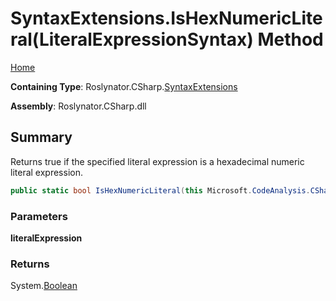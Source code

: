 # SyntaxExtensions\.IsHexNumericLiteral\(LiteralExpressionSyntax\) Method

[Home](../../../../README.md)

**Containing Type**: Roslynator\.CSharp\.[SyntaxExtensions](../README.md)

**Assembly**: Roslynator\.CSharp\.dll

## Summary

Returns true if the specified literal expression is a hexadecimal numeric literal expression\.

```csharp
public static bool IsHexNumericLiteral(this Microsoft.CodeAnalysis.CSharp.Syntax.LiteralExpressionSyntax literalExpression)
```

### Parameters

**literalExpression**

### Returns

System\.[Boolean](https://docs.microsoft.com/en-us/dotnet/api/system.boolean)

